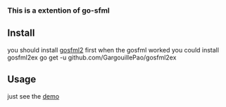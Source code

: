 ### This is a extention of go-sfml

## Install
you should install [gosfml2](https://bitbucket.org/krepa098/gosfml2/wiki/Home) first
when the gosfml worked you could install gosfml2ex
go get -u github.com/GargouillePao/gosfml2ex

## Usage

just see the [demo](https://github.com/GargouillePao/gosfml2ex/blob/master/sample/main.go) 